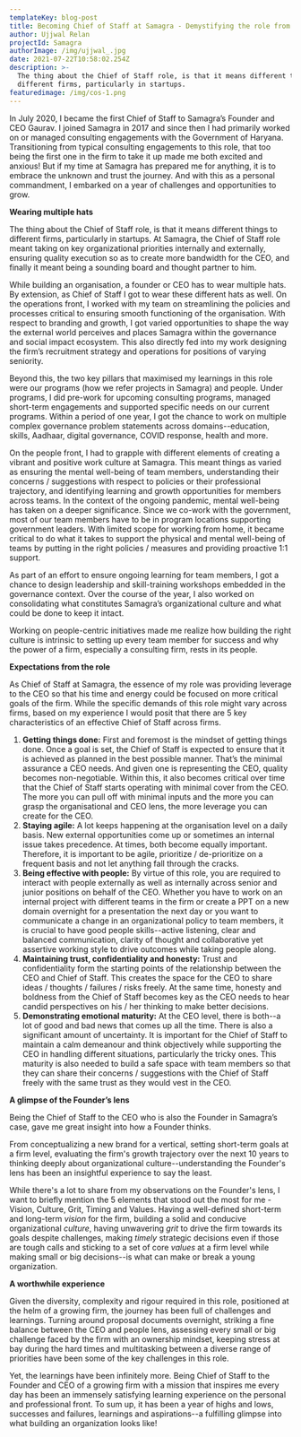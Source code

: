 ```yaml
---
templateKey: blog-post
title: Becoming Chief of Staff at Samagra - Demystifying the role from my experience
author: Ujjwal Relan
projectId: Samagra
authorImage: /img/ujjwal_.jpg
date: 2021-07-22T10:58:02.254Z
description: >-
  The thing about the Chief of Staff role, is that it means different things to
  different firms, particularly in startups.
featuredimage: /img/cos-1.png
---
```

In July 2020, I became the first Chief of Staff to Samagra’s Founder and CEO Gaurav. I joined Samagra in 2017 and since then I had primarily worked on or managed consulting engagements with the Government of Haryana. Transitioning from typical consulting engagements to this role, that too being the first one in the firm to take it up made me both excited and anxious! But if my time at Samagra has prepared me for anything, it is to embrace the unknown and trust the journey. And with this as a personal commandment, I embarked on a year of challenges and opportunities to grow.

**Wearing multiple hats**

The thing about the Chief of Staff role, is that it means different things to different firms, particularly in startups. At Samagra, the Chief of Staff role meant taking on key organizational priorities internally and externally, ensuring quality execution so as to create more bandwidth for the CEO, and finally it meant being a sounding board and thought partner to him. 

While building an organisation, a founder or CEO has to wear multiple hats. By extension, as Chief of Staff I got to wear these different hats as well. On the operations front, I worked with my team on streamlining the policies and processes critical to ensuring smooth functioning of the organisation. With respect to branding and growth, I got varied opportunities to shape the way the external world perceives and places Samagra within the governance and social impact ecosystem. This also directly fed into my work designing the firm’s recruitment strategy and operations for positions of varying seniority. 

Beyond this, the two key pillars that maximised my learnings in this role were our programs (how we refer projects in Samagra) and people. Under programs, I did pre-work for upcoming consulting programs, managed short-term engagements and supported specific needs on our current programs. Within a period of one year, I got the chance to work on multiple complex governance problem statements across domains--education, skills, Aadhaar, digital governance, COVID response, health and more. 

On the people front, I had to grapple with different elements of creating a vibrant and positive work culture at Samagra. This meant things as varied as ensuring the mental well-being of team members,  understanding their concerns / suggestions with respect to policies or their professional trajectory, and identifying learning and growth opportunities for members across teams. In the context of the ongoing pandemic, mental well-being has taken on a deeper significance. Since we co-work with the government, most of our team members have to be in program locations supporting  government leaders. With limited scope for working from home, it became critical to do what it takes to support the physical and mental well-being of teams by putting in the right policies / measures and providing proactive 1:1 support.

As part of an effort to ensure ongoing learning for team members, I got a chance to design leadership and skill-training workshops embedded in the governance context. Over the course of the year, I also worked on consolidating what constitutes Samagra’s organizational culture and what could be done to keep it intact. 

Working on people-centric initiatives made me realize how building the right culture is intrinsic to setting up every team member for success and why the power of a firm, especially a consulting firm, rests in its people.  

**Expectations from the role**

As Chief of Staff at Samagra, the essence of my role was providing leverage to the CEO so that his time and energy could be focused on more critical goals of the firm. While the specific demands of this role might vary across firms, based on my experience I would posit that there are 5 key characteristics of an effective Chief of Staff across firms.

1. **Getting things done:** First and foremost is the mindset of getting things done. Once a goal is set, the Chief of Staff is expected to ensure that it is achieved as planned in the best possible manner. That’s the minimal assurance a CEO needs. And given one is representing the CEO, quality becomes non-negotiable. Within this, it also becomes critical over time that the Chief of Staff starts operating with minimal cover from the CEO. The more you can pull off with minimal inputs and the more you can grasp the organisational and CEO lens, the more leverage you can create for the CEO. 
2. **Staying agile:** A lot keeps happening at the organisation level on a daily basis. New external opportunities come up or sometimes an internal issue takes precedence. At times, both become equally important. Therefore, it is important to be agile, prioritize / de-prioritize on a frequent basis and not let anything fall through the cracks. 
3. **Being effective with people:** By virtue of this role, you are required to interact with people externally as well as internally across senior and junior positions on behalf of the CEO. Whether you have to work on an internal project with different teams in the firm or create a PPT on a new domain overnight for a presentation the next day or you want to communicate a change in an organizational policy to team members, it is crucial to have good people skills--active listening, clear and balanced communication, clarity of thought and collaborative yet assertive working style to drive outcomes while taking people along.
4. **Maintaining trust, confidentiality and honesty:** Trust and confidentiality form the starting points of the relationship between the CEO and Chief of Staff. This creates the space for the CEO to share ideas / thoughts / failures / risks freely. At the same time, honesty and boldness from the Chief of Staff becomes key as the CEO needs to hear candid perspectives on his / her thinking to make better decisions.
5. **Demonstrating emotional maturity:** At the CEO level, there is both--a lot of good and bad news that comes up all the time. There is also a significant amount of uncertainty. It is important for the Chief of Staff to maintain a calm demeanour and think objectively while supporting the CEO in handling different situations, particularly the tricky ones. This maturity is also needed to build a safe space with team members so that they can share their concerns / suggestions with the Chief of Staff freely with the same trust as they would vest in the CEO.

**A glimpse of the Founder’s lens**

Being the Chief of Staff to the CEO who is also the Founder in Samagra’s case, gave me great insight into how a Founder thinks.

From conceptualizing a new brand for a vertical, setting short-term goals at a firm level, evaluating the firm's growth trajectory over the next 10 years to thinking deeply about organizational culture--understanding the Founder's lens has been an insightful experience to say the least.

While there's a lot to share from my observations on the Founder's lens, I want to briefly mention the 5 elements that stood out the most for me - Vision, Culture, Grit, Timing and Values. Having a well-defined short-term and long-term _vision_ for the firm, building a solid and conducive organizational _culture_, having unwavering _grit_ to drive the firm towards its goals despite challenges, making _timely_ strategic decisions even if those are tough calls and sticking to a set of core _values_ at a firm level while making small or big decisions--is what can make or break a young organization.

**A worthwhile experience**

Given the diversity, complexity and rigour required in this role, positioned at the helm of a growing firm, the journey has been full of challenges and learnings. Turning around proposal documents overnight, striking a fine balance between the CEO and people lens, assessing every small or big challenge faced by the firm with an ownership mindset, keeping stress at bay during the hard times and multitasking between a diverse range of priorities have been some of the key challenges in this role.

Yet, the learnings have been infinitely more. Being Chief of Staff to the Founder and CEO of a growing firm with a mission that inspires me every day has been an immensely satisfying learning experience on the personal and professional front. To sum up, it has been a year of highs and lows, successes and failures, learnings and aspirations--a fulfilling glimpse into what building an organization looks like!
